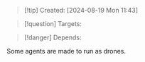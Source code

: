 
>[!tip] Created: [2024-08-19 Mon 11:43]

>[!question] Targets: 

>[!danger] Depends: 

Some agents are made to run as drones.
